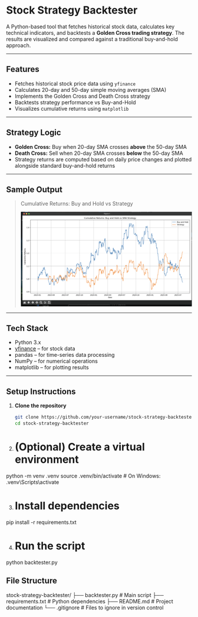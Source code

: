 # Stock Strategy Backtester

A Python-based tool that fetches historical stock data, calculates key technical indicators, and backtests a **Golden Cross trading strategy**. The results are visualized and compared against a traditional buy-and-hold approach.

---

## Features

- Fetches historical stock price data using `yfinance`
- Calculates 20-day and 50-day simple moving averages (SMA)
- Implements the Golden Cross and Death Cross strategy
- Backtests strategy performance vs Buy-and-Hold
- Visualizes cumulative returns using `matplotlib`

---

## Strategy Logic

- **Golden Cross:** Buy when 20-day SMA crosses **above** the 50-day SMA
- **Death Cross:** Sell when 20-day SMA crosses **below** the 50-day SMA
- Strategy returns are computed based on daily price changes and plotted alongside standard buy-and-hold returns

---

##  Sample Output

> Cumulative Returns: Buy and Hold vs Strategy  
>  
> ![Strategy vs Buy and Hold Chart](output.png)


---

##  Tech Stack

- Python 3.x
- [yfinance](https://pypi.org/project/yfinance/) – for stock data
- pandas – for time-series data processing
- NumPy – for numerical operations
- matplotlib – for plotting results

---

##  Setup Instructions

1. **Clone the repository**
   ```bash
   git clone https://github.com/your-username/stock-strategy-backtester.git
   cd stock-strategy-backtester

2. # (Optional) Create a virtual environment
python -m venv .venv
source .venv/bin/activate  # On Windows: .venv\Scripts\activate

3. # Install dependencies
pip install -r requirements.txt

4. # Run the script
python backtester.py

## File Structure
stock-strategy-backtester/
├── backtester.py        # Main script
├── requirements.txt     # Python dependencies
├── README.md            # Project documentation
└── .gitignore           # Files to ignore in version control

